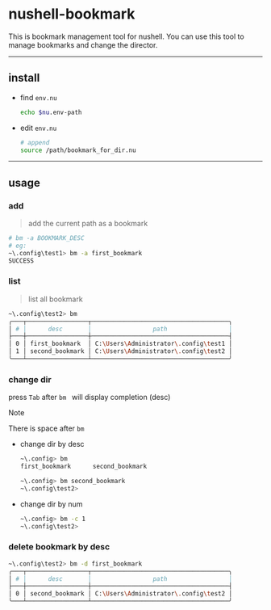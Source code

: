 # nushell-bookmark

This is bookmark management tool for nushell. You can use this tool to manage bookmarks and change the director.

---

## install

- find `env.nu`

  ```sh
  echo $nu.env-path
  ```

- edit `env.nu`

  ```sh
  # append
  source /path/bookmark_for_dir.nu
  ```

---

## usage

### add

> add the current path as a bookmark

```sh
# bm -a BOOKMARK_DESC
# eg: 
~\.config\test1> bm -a first_bookmark
SUCCESS
```

### list

> list all bookmark

```sh
~\.config\test2> bm
╭───┬─────────────────┬──────────────────────────────────────╮
│ # │      desc       │                 path                 │
├───┼─────────────────┼──────────────────────────────────────┤
│ 0 │ first_bookmark  │ C:\Users\Administrator\.config\test1 │
│ 1 │ second_bookmark │ C:\Users\Administrator\.config\test2 │
╰───┴─────────────────┴──────────────────────────────────────╯
```

### change dir

press `Tab` after `bm ` will display completion (desc)

> [!NOTE]
>
> There is space after `bm`

- change dir by desc

  ```sh
  ~\.config> bm 
  first_bookmark      second_bookmark

  ~\.config> bm second_bookmark
  ~\.config\test2>
  ```

- change dir by num

  ```sh
  ~\.config> bm -c 1
  ~\.config\test2>
  ```

### delete bookmark by desc

```sh
~\.config\test2> bm -d first_bookmark
╭───┬─────────────────┬──────────────────────────────────────╮
│ # │      desc       │                 path                 │
├───┼─────────────────┼──────────────────────────────────────┤
│ 0 │ second_bookmark │ C:\Users\Administrator\.config\test2 │
╰───┴─────────────────┴──────────────────────────────────────╯
```

